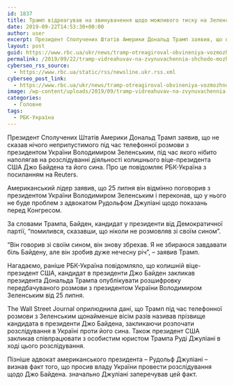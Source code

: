 ```yaml
---
id: 1837
title: Трамп відреагував на звинувачення щодо можливого тиску на Зеленського
date: 2019-09-22T14:53:30+00:00
author: user
excerpt: Президент Сполучених Штатів Америки Дональд Трамп заявив, що не сказав нічого неприпустимого під час телефонної розмови з президентом України Володимиром Зеленським,...
layout: post
guid: https://www.rbc.ua/ukr/news/tramp-otreagiroval-obvineniya-vozmozhnom-1569162958.html
permalink: /2019/09/22/tramp-vidreahuvav-na-zvynuvachennia-shchodo-mozhlyvoho-tysku-na-zelens-koho/
cyberseo_rss_source:
  - https://www.rbc.ua/static/rss/newsline.ukr.rss.xml
cyberseo_post_link:
  - https://www.rbc.ua/ukr/news/tramp-otreagiroval-obvineniya-vozmozhnom-1569162958.html
image: /wp-content/uploads/2019/09/tramp-vidreahuvav-na-zvynuvachennia-shchodo-mozhlyvoho-tysku-na-zelens-koho.jpg
categories:
  - Головне
tags:
  - РБК-Україна
---
```

Президент Сполучених Штатів Америки Дональд Трамп заявив, що не сказав нічого неприпустимого під час телефонної розмови з президентом України Володимиром Зеленським, під час якого нібито наполягав на розслідуванні діяльності колишнього віце-президента США Джо Байдена та його сина. Про це повідомляє РБК-Україна з посиланням на Reuters.

Американський лідер заявив, що 25 липня він відмінно поговорив з президентом України Володимиром Зеленським і переконав, що у нього не буде проблем з адвокатом Рудольфом Джуліані щодо показань перед Конгресом.

За словами Трампа, Байден, кандидат у президенти від Демократичної партії, &#8220;помилився, сказавши, що ніколи не розмовляв зі своїм сином&#8221;. 

&#8220;Він говорив зі своїм сином, він знову збрехав. Я не збираюся завдавати біль Байдену, але він зробив дуже нечесну річ&#8221;, &#8211; заявив Трамп.

Нагадаємо, раніше РБК-Україна повідомляло, що колишній віце-президент США, кандидат в президенти Джо Байден закликав президента Дональда Трампа опублікувати розшифровку передбачуваного розмови з президентом України Володимиром Зеленським від 25 липня.

The Wall Street Journal оприлюднила дані, що Трамп під час телефонної розмови з Зеленським щонайменше вісім разів називав прізвище кандидата в президенти Джо Байдена, закликаючи розпочати розслідування в Україні проти його сина. Також президент США закликав співпрацювати з особистим юристом Трампа Руді Джуліані в ході цього розслідування.

Пізніше адвокат американського президента &#8211; Рудольф Джуліані &#8211; визнав факт того, що просив владу України провести розслідування щодо Джо Байдена. значально Джуліані заперечував цей факт.